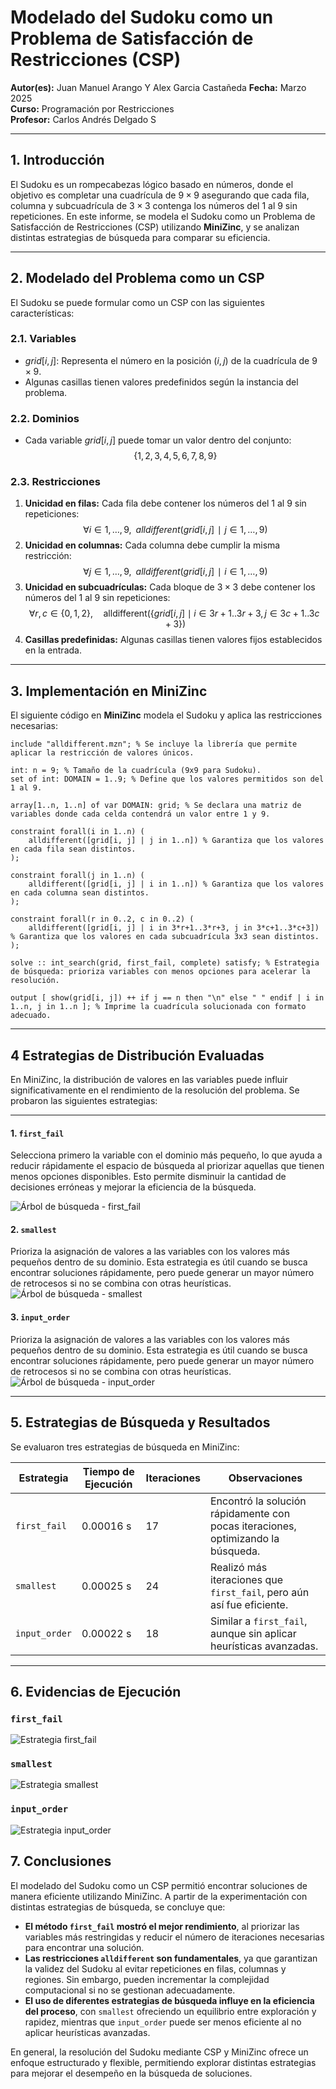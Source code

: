 # Modelado del Sudoku como un Problema de Satisfacción de Restricciones (CSP)

**Autor(es):** Juan Manuel Arango Y Alex Garcia Castañeda
**Fecha:** Marzo 2025  
**Curso:** Programación por Restricciones  
**Profesor:** Carlos Andrés Delgado S

---

## 1. Introducción

El Sudoku es un rompecabezas lógico basado en números, donde el objetivo es completar una cuadrícula de $9 \times 9$ asegurando que cada fila, columna y subcuadrícula de $3 \times 3$ contenga los números del 1 al 9 sin repeticiones. En este informe, se modela el Sudoku como un Problema de Satisfacción de Restricciones (CSP) utilizando **MiniZinc**, y se analizan distintas estrategias de búsqueda para comparar su eficiencia.

---

## 2. Modelado del Problema como un CSP

El Sudoku se puede formular como un CSP con las siguientes características:

### 2.1. Variables

- $grid[i,j]$: Representa el número en la posición $(i,j)$ de la cuadrícula de $9 \times 9$.
- Algunas casillas tienen valores predefinidos según la instancia del problema.

### 2.2. Dominios

- Cada variable $grid[i,j]$ puede tomar un valor dentro del conjunto: $$\{1,2,3,4,5,6,7,8,9\}$$

### 2.3. Restricciones

1. **Unicidad en filas:** Cada fila debe contener los números del 1 al 9 sin repeticiones:
   $$\forall i∈{1,…,9}, \; \; alldifferent({grid[i,j]∣j∈{1,…,9}})$$
2. **Unicidad en columnas:** Cada columna debe cumplir la misma restricción: $$\forall j∈{1,…,9}, \; \; alldifferent({grid[i,j]∣ i∈{1,…,9}})$$
3. **Unicidad en subcuadrículas:** Cada bloque de $3 \times 3$ debe contener los números del 1 al 9 sin repeticiones:
   $$\forall r, c \in \{0, 1, 2\}, \quad \text{alldifferent}(\{ grid[i, j] \mid i \in 3r+1..3r+3, j \in 3c+1..3c+3 \})$$
4. **Casillas predefinidas:** Algunas casillas tienen valores fijos establecidos en la entrada.

---

## 3. Implementación en MiniZinc

El siguiente código en **MiniZinc** modela el Sudoku y aplica las restricciones necesarias:

```minizinc
include "alldifferent.mzn"; % Se incluye la librería que permite aplicar la restricción de valores únicos.

int: n = 9; % Tamaño de la cuadrícula (9x9 para Sudoku).
set of int: DOMAIN = 1..9; % Define que los valores permitidos son del 1 al 9.

array[1..n, 1..n] of var DOMAIN: grid; % Se declara una matriz de variables donde cada celda contendrá un valor entre 1 y 9.

constraint forall(i in 1..n) (
    alldifferent([grid[i, j] | j in 1..n]) % Garantiza que los valores en cada fila sean distintos.
);

constraint forall(j in 1..n) (
    alldifferent([grid[i, j] | i in 1..n]) % Garantiza que los valores en cada columna sean distintos.
);

constraint forall(r in 0..2, c in 0..2) (
    alldifferent([grid[i, j] | i in 3*r+1..3*r+3, j in 3*c+1..3*c+3]) % Garantiza que los valores en cada subcuadrícula 3x3 sean distintos.
);

solve :: int_search(grid, first_fail, complete) satisfy; % Estrategia de búsqueda: prioriza variables con menos opciones para acelerar la resolución.

output [ show(grid[i, j]) ++ if j == n then "\n" else " " endif | i in 1..n, j in 1..n ]; % Imprime la cuadrícula solucionada con formato adecuado.
```

---

## 4 Estrategias de Distribución Evaluadas

En MiniZinc, la distribución de valores en las variables puede influir significativamente en el rendimiento de la resolución del problema. Se probaron las siguientes estrategias:

---

#### 1. `first_fail`

Selecciona primero la variable con el dominio más pequeño, lo que ayuda a reducir rápidamente el espacio de búsqueda al priorizar aquellas que tienen menos opciones disponibles. Esto permite disminuir la cantidad de decisiones erróneas y mejorar la eficiencia de la búsqueda.

![Árbol de búsqueda - first_fail](./images/arbol-sudoku-first_tail.png)

#### 2. `smallest`

Prioriza la asignación de valores a las variables con los valores más pequeños dentro de su dominio. Esta estrategia es útil cuando se busca encontrar soluciones rápidamente, pero puede generar un mayor número de retrocesos si no se combina con otras heurísticas.
![Árbol de búsqueda - smallest](./images/arbol-sudoku-smallest.png)

#### 3. `input_order`

Prioriza la asignación de valores a las variables con los valores más pequeños dentro de su dominio. Esta estrategia es útil cuando se busca encontrar soluciones rápidamente, pero puede generar un mayor número de retrocesos si no se combina con otras heurísticas.
![Árbol de búsqueda - input_order](./images/arbol-sudoku-input_order.png)

---

## 5. Estrategias de Búsqueda y Resultados

Se evaluaron tres estrategias de búsqueda en MiniZinc:

| Estrategia    | Tiempo de Ejecución | Iteraciones | Observaciones                                                                    |
| ------------- | ------------------- | ----------- | -------------------------------------------------------------------------------- |
| `first_fail`  | 0.00016 s           | 17          | Encontró la solución rápidamente con pocas iteraciones, optimizando la búsqueda. |
| `smallest`    | 0.00025 s           | 24          | Realizó más iteraciones que `first_fail`, pero aún así fue eficiente.            |
| `input_order` | 0.00022 s           | 18          | Similar a `first_fail`, aunque sin aplicar heurísticas avanzadas.                |

---

## 6. Evidencias de Ejecución

### `first_fail`

![Estrategia first_fail](./images/sudoku-first_fail.png)

### `smallest`

![Estrategia smallest](./images/sudoku-smallest.png)

### `input_order`

![Estrategia input_order](./images/sudoku-input_order.png)

## 7. Conclusiones

El modelado del Sudoku como un CSP permitió encontrar soluciones de manera eficiente utilizando MiniZinc. A partir de la experimentación con distintas estrategias de búsqueda, se concluye que:

- **El método `first_fail` mostró el mejor rendimiento**, al priorizar las variables más restringidas y reducir el número de iteraciones necesarias para encontrar una solución.
- **Las restricciones `alldifferent` son fundamentales**, ya que garantizan la validez del Sudoku al evitar repeticiones en filas, columnas y regiones. Sin embargo, pueden incrementar la complejidad computacional si no se gestionan adecuadamente.
- **El uso de diferentes estrategias de búsqueda influye en la eficiencia del proceso**, con `smallest` ofreciendo un equilibrio entre exploración y rapidez, mientras que `input_order` puede ser menos eficiente al no aplicar heurísticas avanzadas.

En general, la resolución del Sudoku mediante CSP y MiniZinc ofrece un enfoque estructurado y flexible, permitiendo explorar distintas estrategias para mejorar el desempeño en la búsqueda de soluciones.

